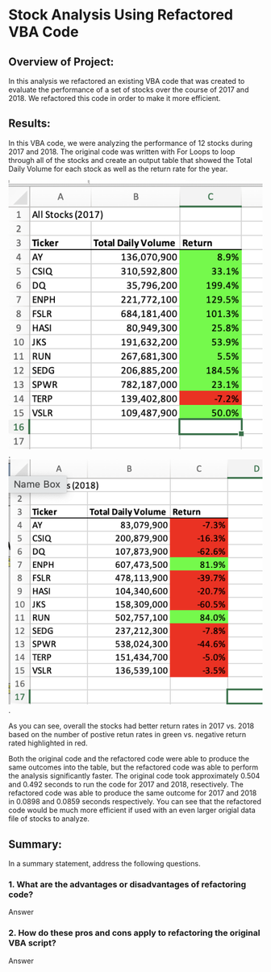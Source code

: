 # Stock Analysis Using Refactored VBA Code

## Overview of Project: 
In this analysis we refactored an existing VBA code that was created to evaluate the performance of a set of stocks over the course of 2017 and 2018. We refactored this code in order to make it more efficient. 


## Results: 

In this VBA code, we were analyzing the performance of 12 stocks during 2017 and 2018. The original code was written with For Loops to loop through all of the stocks and create an output table that showed the Total Daily Volume for each stock as well as the return rate for the year. 

![Output-2017](/Output-2017.png). 
![Output-2018](/Output-2018.png).

As you can see, overall the stocks had better return rates in 2017 vs. 2018 based on the number of postive retun rates in green vs. negative return rated highlighted in red. 

Both the original code and the refactored code were able to produce the same outcomes into the table, but the refactored code was able to perform the analysis significantly faster. The original code took approximately 0.504 and 0.492 seconds to run the code for 2017 and 2018, resectively. The refactored code was able to produce the same outcome for 2017 and 2018 in 0.0898 and 0.0859 seconds respectively. You can see that the refactored code would be much more efficient if used with an even larger origial data file of stocks to analyze. 

## Summary: 
In a summary statement, address the following questions.

### 1. What are the advantages or disadvantages of refactoring code?
Answer 


### 2. How do these pros and cons apply to refactoring the original VBA script?
Answer 


